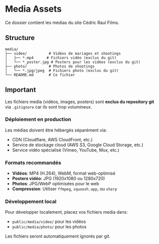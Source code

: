# Media Assets

Ce dossier contient les médias du site Cédric Raul Films.

## Structure

```
media/
├── video/          # Vidéos de mariages et shootings
│   ├── *.mp4      # Fichiers vidéo (exclus du git)
│   └── *_poster.jpg # Posters pour les vidéos (exclus du git)
├── photo/          # Photos de shootings
│   └── *.jpg/jpeg  # Fichiers photo (exclus du git)
└── README.md       # Ce fichier
```

## Important

Les fichiers media (vidéos, images, posters) sont **exclus du repository git** via `.gitignore` car ils sont trop volumineux.

### Déploiement en production

Les médias doivent être hébergés séparément via:
- CDN (Cloudflare, AWS CloudFront, etc.)
- Service de stockage cloud (AWS S3, Google Cloud Storage, etc.)
- Service vidéo spécialisé (Vimeo, YouTube, Mux, etc.)

### Formats recommandés

- **Vidéos**: MP4 (H.264), WebM, format web-optimisé
- **Posters vidéo**: JPG (1920x1080 ou 1280x720)
- **Photos**: JPG/WebP optimisées pour le web
- **Compression**: Utiliser `ffmpeg`, `squoosh.app`, ou `sharp`

### Développement local

Pour développer localement, placez vos fichiers media dans:
- `public/media/video/` pour les vidéos
- `public/media/photo/` pour les photos

Les fichiers seront automatiquement ignorés par git.